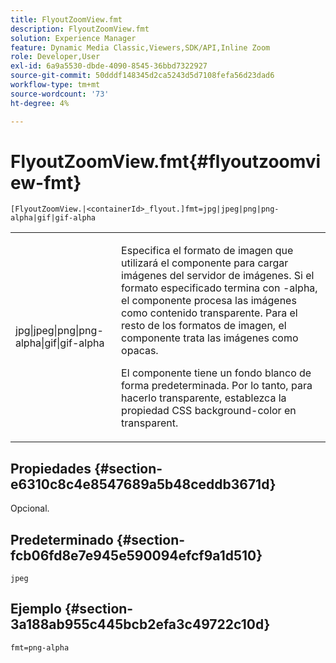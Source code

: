 ```yaml
---
title: FlyoutZoomView.fmt
description: FlyoutZoomView.fmt
solution: Experience Manager
feature: Dynamic Media Classic,Viewers,SDK/API,Inline Zoom
role: Developer,User
exl-id: 6a9a5530-dbde-4090-8545-36bbd7322927
source-git-commit: 50dddf148345d2ca5243d5d7108fefa56d23dad6
workflow-type: tm+mt
source-wordcount: '73'
ht-degree: 4%

---
```


# FlyoutZoomView.fmt{#flyoutzoomview-fmt}

`[FlyoutZoomView.|<containerId>_flyout.]fmt=jpg|jpeg|png|png-alpha|gif|gif-alpha`

<table id="table_12B0B59D83BC40FCB957F41B331A1EF9"> 
 <tbody> 
  <tr> 
   <td colname="col1"> <p><span class="codeph"> jpg|jpeg|png|png-alpha|gif|gif-alpha</span> </p> </td> 
   <td colname="col2"> <p> Especifica el formato de imagen que utilizará el componente para cargar imágenes del servidor de imágenes. Si el formato especificado termina con <span class="codeph"> -alpha</span>, el componente procesa las imágenes como contenido transparente. Para el resto de los formatos de imagen, el componente trata las imágenes como opacas. </p> <p>El componente tiene un fondo blanco de forma predeterminada. Por lo tanto, para hacerlo transparente, establezca la propiedad CSS <span class="codeph"> background-color</span> en <span class="codeph"> transparent</span>. </p> </td> 
  </tr> 
 </tbody> 
</table>

## Propiedades {#section-e6310c8c4e8547689a5b48ceddb3671d}

Opcional.

## Predeterminado {#section-fcb06fd8e7e945e590094efcf9a1d510}

`jpeg`

## Ejemplo {#section-3a188ab955c445bcb2efa3c49722c10d}

`fmt=png-alpha`

